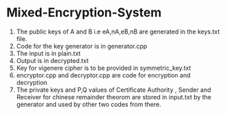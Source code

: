 # Mixed-Encryption-System
1. The public keys of A and B i.e eA,nA,eB,nB are generated in the keys.txt file.
2. Code for the key generator is in generator.cpp
3. The input is in plain.txt
4. Output is in decrypted.txt
5. Key for vigenere cipher is to be provided in symmetric_key.txt
6. encryptor.cpp and decryptor.cpp are code for encryption and decryption
7. The private keys and P,Q values of Certificate Authority , Sender and Receiver for chinese remainder theorom are stored in input.txt by the generator and used by other two codes from there.
